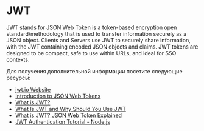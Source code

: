 # JWT

JWT stands for JSON Web Token is a token-based encryption open standard/methodology that is used to transfer information securely as a JSON object. Clients and Servers use JWT to securely share information, with the JWT containing encoded JSON objects and claims. JWT tokens are designed to be compact, safe to use within URLs, and ideal for SSO contexts.

Для получения дополнительной информации посетите следующие ресурсы:

- [jwt.io Website](https://jwt.io/)
- [Introduction to JSON Web Tokens](https://jwt.io/introduction)
- [What is JWT?](https://www.akana.com/blog/what-is-jwt)
- [What Is JWT and Why Should You Use JWT](https://www.youtube.com/watch?v=7Q17ubqLfaM)
- [What is JWT? JSON Web Token Explained](https://www.youtube.com/watch?v=926mknSW9Lo)
- [JWT Authentication Tutorial - Node.js](https://www.youtube.com/watch?v=mbsmsi7l3r4)

